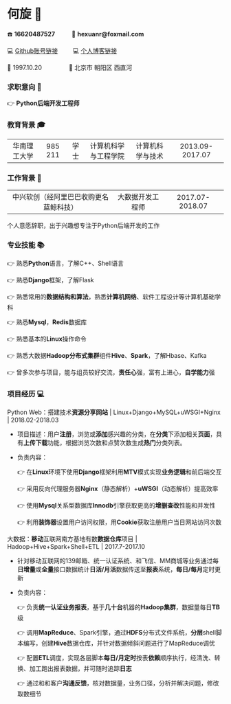 # __何旋__  :raising_hand:

:phone: __16620487527__   &emsp;&emsp;&ensp;:e-mail: __hexuanr@foxmail.com__ 

:computer: [Github账号链接](https://github.com/funcab "Github账号链接")&emsp;&emsp;&ensp;:computer: [个人博客链接](https://funcab.github.io/ "个人博客链接")

:birthday: 1997.10.20&emsp;&emsp;&emsp;&emsp;&ensp;:house_with_garden: 北京市 朝阳区 西直河

### __求职意向__ :heartbeat:

:point_right:  __Python后端开发工程师__

### __教育背景__ :mortar_board:

<table>     
<tr>         
<td>
<center>华南理工大学</center>         
</td> 
<td>
<center>985 211</center>         
</td>  
<td>
<center>学士</center>         
</td>
<td>
<center>计算机科学与工程学院</center>         
</td>
<td>
<center>计算机科学与技术</center>         
</td>
<td>
<center>2013.09-2017.07</center>         
</td>
</tr> 
</table>

### __工作背景__ :memo:

<table>     
<tr>         
<td>
<center>中兴软创（经阿里巴巴收购更名蓝鲸科技）</center>
</td>   
<td>
<center>大数据开发工程师</center>         
</td>
<td>
<center>2017.07-2018.07</center>       
</td>
</tr> 
</table>

个人意愿辞职，出于兴趣想专注于Python后端开发的工作 

### __专业技能__ :books:

:point_right: 熟悉**Python**语言，了解C++、Shell语言

:point_right: 熟悉**Django**框架，了解Flask

:point_right: 熟悉常用的**数据结构和算法**，熟悉**计算机网络**、软件工程设计等计算机基础学科

:point_right: 熟悉**Mysql**，**Redis**数据库

:point_right: 熟悉基本的**Linux**操作命令

:point_right: 熟悉大数据**Hadoop分布式集群**组件**Hive**、**Spark**，了解Hbase、Kafka

:point_right: 曾多次参与项目，能与组员较好交流，**责任心**强，富有上进心，**自学能力**强

### __项目经历__ :computer:

Python Web：搭建技术**资源分享网站** | Linux+Django+MySQL+uWSGI+Nginx |  2018.02-2018.03

* 项目描述：用户**注册**，浏览或**添加**感兴趣的分类，在**分类**下添加相关**页面**，具有**上传下载**功能，根据浏览次数和点赞次数生成**热门**分类列表。
* 负责内容：

   :point_right: 在**Linux**环境下使用**Django**框架利用**MTV**模式实现**业务逻辑**和前后端交互
   
   :point_right: 采用反向代理服务器**Nginx**（静态解析）+**uWSGI**（动态解析）提高效率
   
   :point_right:  使用**Mysql**关系型数据库**Innodb**引擎获取更高的**增删查改**性能和并发性
   
   :point_right:  利用**装饰器**设置用户访问权限，用**Cookie**获取注册用户当日网站访问次数

大数据：**移动**互联网南方基地有数**数据仓库**项目 | Hadoop+Hive+Spark+Shell+ETL | 2017.7-2017.10
* 针对移动互联网的139邮箱、统一认证系统、和飞信、MM商城等业务通过每**日增量**或**全量**接口数据统计**日活/月活**数据传送至**报表**系统，**每日/每月**定时更新
* 负责内容：

   :point_right: 负责**统一认证业务报表**，基于**几十台**机器的**Hadoop集群**，数据量每日**TB**级
   
   :point_right: 调用**MapReduce**、Spark引擎，通过**HDFS**分布式文件系统，**分层**shell脚本编写，创建**Hive**数据仓库，并针对数据倾斜问题进行了MapReduce调优
   
   :point_right: 配置**ETL**调度，实现各层脚本**每日/月定时**按表**依赖**顺序执行，经清洗、转换、加工跑出报表数据，并可随时追踪**日志**
   
   :point_right: 通过和和客户**沟通反馈**，核对数据量，业务口径，分析并解决问题，修改取数细节





